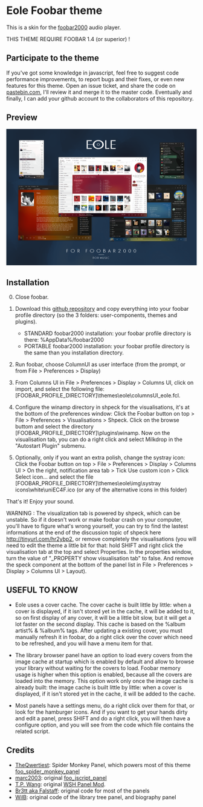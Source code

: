 # Eole Foobar theme

This is a skin for the [foobar2000](https://www.foobar2000.org) audio player.

THIS THEME REQUIRE FOOBAR 1.4 (or superior) !

## Participate to the theme

If you've got some knowledge in javascript, feel free to suggest code performance improvements, to report bugs and their fixes, or even new features for this theme. Open an issue ticket, and share the code on [pastebin.com](https://www.pastebin.com), I'll review it and merge it to the master code. Eventually and finally, I can add your github account to the collaborators of this repository.

## Preview

![alt text](https://raw.githubusercontent.com/Ottodix/Eole-foobar-theme/master/preview.png)

## Installation

0. Close foobar.

1. Download this [github repository](https://github.com/Ottodix/Eole-foobar-theme/zipball/master/) and copy everything into your foobar profile directory (so the 3 folders: user-components, themes and plugins).
   - STANDARD foobar2000 installation: your foobar profile directory is there: %AppData%/foobar2000
   - PORTABLE foobar2000 installation: your foobar profile directory is the same than you installation directory.

2. Run foobar, choose ColumnUI as user interface (from the prompt, or from File > Preferences > Display)

3. From Columns UI in File > Preferences > Display > Columns UI, click on import, and select the following file: [FOOBAR_PROFILE_DIRECTORY]\themes\eole\columnsUI_eole.fcl.

4. Configure the winamp directory in shpeck for the visualisations, it's at the bottom of the preferences window: Click the Foobar button on top > File > Preferences > Visualisations > Shpeck. Click on the browse buttom and select the directory [FOOBAR_PROFILE_DIRECTORY]\plugins\winamp. Now on the visualisation tab, you can do a right click and select Milkdrop in the "Autostart Plugin" submenu.

5. Optionally, only if you want an extra polish, change the systray icon: Click the Foobar button on top > File > Preferences > Display > Columns UI > On the right, notification area tab > Tick Use custom icon > Click Select icon... and select the file [FOOBAR_PROFILE_DIRECTORY]\themes\eole\img\systray icons\white\uniEC4F.ico (or any of the alternative icons in this folder)

That's it! Enjoy your sound.

WARNING : The visualization tab is powered by shpeck, which can be unstable. So if it doesn't work or make foobar crash on your computer, you'll have to figure what's wrong yourself, you can try to find the lastest informations at the end of the discussion topic of shpeck here http://tinyurl.com/hr2ybp2, or remove completely the visualisations (you will need to edit the theme a little bit for that: hold SHIFT and right click the visualisation tab at the top and select Properties. In the properties window, turn the value of "_PROPERTY show visualisation tab" to false. And remove the speck component at the bottom of the panel list in File > Preferences > Display > Columns UI > Layout).

## USEFUL TO KNOW

- Eole uses a cover cache. The cover cache is built little by little: when a cover is displayed, if it isn't stored yet in the cache, it will be added to it, so on first display of any cover, it will be a little bit slow, but it will get a lot faster on the second display. This cache is based on the %album artist% & %album% tags. After updating a existing cover, you must manually refresh it in foobar, do a right click over the cover which need to be refreshed, and you will have a menu item for that.

- The library browser panel have an option to load every covers from the image cache at startup which is enabled by default and allow to browse your library without waiting for the covers to load. Foobar memory usage is higher when this option is enabled, because all the covers are loaded into the memory. This option work only once the image cache is already built: the image cache is built little by little: when a cover is displayed, if it isn't stored yet in the cache, it will be added to the cache.

- Most panels have a settings menu, do a right click over them for that, or look for the hamburger icons. And if you want to get your hands dirty and edit a panel, press SHIFT and do a right click, you will then have a configure option, and you will see from the code which file contains the related script.

## Credits
- [TheQwertiest](https://github.com/TheQwertiest): Spider Monkey Panel, which powers most of this theme [foo_spider_monkey_panel](https://github.com/TheQwertiest/foo_spider_monkey_panel)
- [marc2003](https://github.com/marc2k3): original [foo_jscript_panel](https://github.com/marc2k3/foo_jscript_panel)
- [T.P. Wang](https://hydrogenaud.io/index.php?action=profile;u=44175): original [WSH Panel Mod](https://code.google.com/archive/p/foo-wsh-panel-mod).
- [Br3tt aka Falstaff](https://www.deviantart.com/br3tt): original code for most of the panels
- [WilB](https://hydrogenaud.io/index.php?action=profile;u=33113): original code of the library tree panel, and biography panel
